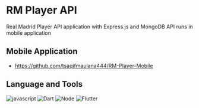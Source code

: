 # RM Player API
Real Madrid Player API application with Express.js and MongoDB
API runs in mobile application

## Mobile Application
- https://github.com/tsaqifmaulana444/RM-Player-Mobile

## Language and Tools
![javascript](https://img.shields.io/badge/JavaScript-F7DF1E?style=for-the-badge&logo=javascript&logoColor=black) ![Dart](https://img.shields.io/badge/Dart-0175C2?style=for-the-badge&logo=dart&logoColor=white) ![Node](https://img.shields.io/badge/Node.js-43853D?style=for-the-badge&logo=node.js&logoColor=white) ![Flutter](https://img.shields.io/badge/Flutter-02569B?style=for-the-badge&logo=flutter&logoColor=white)
